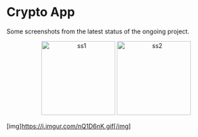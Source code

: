 # Crypto App

Some screenshots from the latest status of the ongoing project.

<p align="center">
  <img src="https://imgur.com/kL3aC52.png" width="170" title="ss1">
  <img src="https://imgur.com/wBqQDNC.png" width="170" title="ss2">
</p>

[img]https://i.imgur.com/nQ1D6nK.gif[/img]
